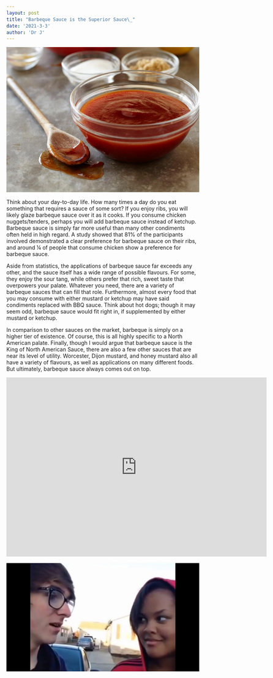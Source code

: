 ```yaml
---
layout: post
title: "Barbeque Sauce is the Superior Sauce\_"
date: '2021-3-3'
author: 'Dr J'
---
```


![](/assets/assets-1371597847826.jpeg)

Think about your day-to-day life. How many times a day do you eat something that requires a sauce of some sort? If you enjoy ribs, you will likely glaze barbeque sauce over it as it cooks. If you consume chicken nuggets/tenders, perhaps you will add barbeque sauce instead of ketchup. Barbeque sauce is simply far more useful than many other condiments often held in high regard. A study showed that 81% of the participants involved demonstrated a clear preference for barbeque sauce on their ribs, and around ¼ of people that consume chicken show a preference for barbeque sauce. 

Aside from statistics, the applications of barbeque sauce far exceeds any other, and the sauce itself has a wide range of possible flavours. For some, they enjoy the sour tang, while others prefer that rich, sweet taste that overpowers your palate. Whatever you need, there are a variety of barbeque sauces that can fill that role. Furthermore, almost every food that you may consume with either mustard or ketchup may have said condiments replaced with BBQ sauce. Think about hot dogs; though it may seem odd, barbeque sauce would fit right in, if supplemented by either mustard or ketchup. 

In comparison to other sauces on the market, barbeque is simply on a higher tier of existence. Of course, this is all highly specific to a North American palate. Finally, though I would argue that barbeque sauce is the King of North American Sauce, there are also a few other sauces that are near its level of utility. Worcester, Dijon mustard, and honey mustard also all have a variety of flavours, as well as applications on many different foods. But ultimately, barbeque sauce always comes out on top.

<iframe src="http://www.strawpoll.me/embed_1/42730993" style="width:680px;height:468px;border:0;">Loading poll...</iframe>

![](/assets/bbqmeme.jpg)